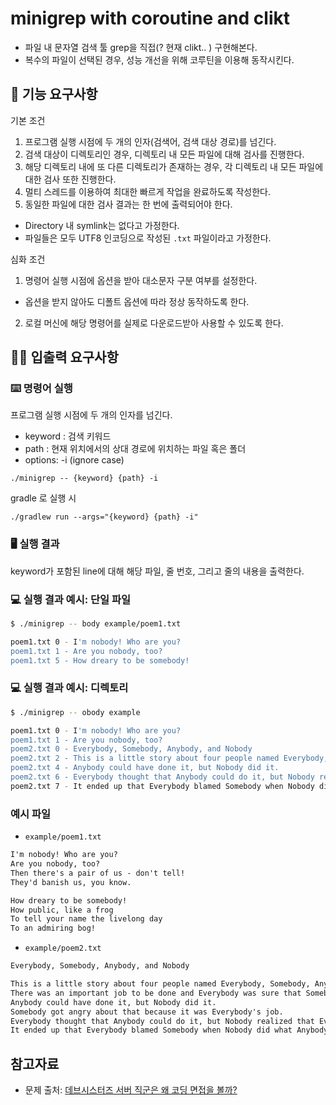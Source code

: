 # minigrep with coroutine and clikt 

- 파일 내 문자열 검색 툴 grep을 직접(? 현재 clikt.. ) 구현해본다. 
- 복수의 파일이 선택된 경우, 성능 개선을 위해 코루틴을 이용해 동작시킨다. 

## 🚀 기능 요구사항

기본 조건

1. 프로그램 실행 시점에 두 개의 인자(검색어, 검색 대상 경로)를 넘긴다.
2. 검색 대상이 디렉토리인 경우, 디렉토리 내 모든 파일에 대해 검사를 진행한다.
3. 해당 디렉토리 내에 또 다른 디렉토리가 존재하는 경우, 각 디렉토리 내 모든 파일에 대한 검사 또한 진행한다.
4. 멀티 스레드를 이용하여 최대한 빠르게 작업을 완료하도록 작성한다.
5. 동일한 파일에 대한 검사 결과는 한 번에 출력되어야 한다.

- Directory 내 symlink는 없다고 가정한다.
- 파일들은 모두 UTF8 인코딩으로 작성된 `.txt` 파일이라고 가정한다.

심화 조건

1. 명령어 실행 시점에 옵션을 받아 대소문자 구분 여부를 설정한다.
- 옵션을 받지 않아도 디폴트 옵션에 따라 정상 동작하도록 한다. 

2. 로컬 머신에 해당 명령어를 실제로 다운로드받아 사용할 수 있도록 한다.

## ✍🏻 입출력 요구사항

### ⌨️ 명령어 실행

프로그램 실행 시점에 두 개의 인자를 넘긴다.

- keyword : 검색 키워드
- path : 현재 위치에서의 상대 경로에 위치하는 파일 혹은 폴더
- options: -i (ignore case)

```
./minigrep -- {keyword} {path} -i
```
gradle 로 실행 시 
```
./gradlew run --args="{keyword} {path} -i" 
```

### 🖥 실행 결과

keyword가 포함된 line에 대해 해당 파일, 줄 번호, 그리고 줄의 내용을 출력한다.

### 💻 실행 결과 예시: 단일 파일

```bash
$ ./minigrep -- body example/poem1.txt

poem1.txt 0 - I'm nobody! Who are you?
poem1.txt 1 - Are you nobody, too?
poem1.txt 5 - How dreary to be somebody!
```

### 💻 실행 결과 예시: 디렉토리

```bash
$ ./minigrep -- obody example

poem1.txt 0 - I'm nobody! Who are you?
poem1.txt 1 - Are you nobody, too?
poem2.txt 0 - Everybody, Somebody, Anybody, and Nobody
poem2.txt 2 - This is a little story about four people named Everybody, Somebody, Anybody, and Nobody.
poem2.txt 4 - Anybody could have done it, but Nobody did it.
poem2.txt 6 - Everybody thought that Anybody could do it, but Nobody realized that Everybody wouldn't do it.
poem2.txt 7 - It ended up that Everybody blamed Somebody when Nobody did what Anybody could have done
```

### 예시 파일

- `example/poem1.txt`

```txt
I'm nobody! Who are you?
Are you nobody, too?
Then there's a pair of us - don't tell!
They'd banish us, you know.

How dreary to be somebody!
How public, like a frog
To tell your name the livelong day
To an admiring bog!
```

- `example/poem2.txt`

```txt
Everybody, Somebody, Anybody, and Nobody

This is a little story about four people named Everybody, Somebody, Anybody, and Nobody.
There was an important job to be done and Everybody was sure that Somebody would do it.
Anybody could have done it, but Nobody did it.
Somebody got angry about that because it was Everybody's job.
Everybody thought that Anybody could do it, but Nobody realized that Everybody wouldn't do it.
It ended up that Everybody blamed Somebody when Nobody did what Anybody could have done
```

## 참고자료
- 문제 출처: [데브시스터즈 서버 직군은 왜 코딩 면접을 볼까?](https://tech.devsisters.com/posts/server-position-coding-test/)
